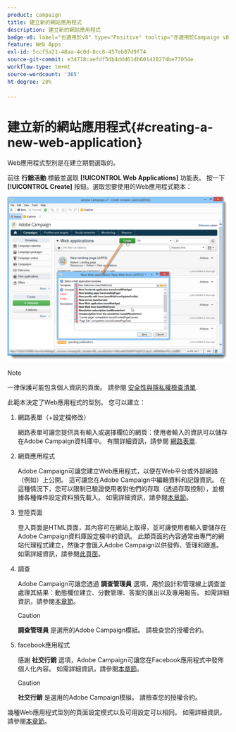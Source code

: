 ```yaml
---
product: campaign
title: 建立新的網站應用程式
description: 建立新的網站應用程式
badge-v8: label="也適用於v8" type="Positive" tooltip="亦適用於Campaign v8"
feature: Web Apps
exl-id: 5ccf5a21-48aa-4c0d-8cc8-457eb07d9f74
source-git-commit: e34718caefdf5db4ddd61db601420274be77054e
workflow-type: tm+mt
source-wordcount: '365'
ht-degree: 20%

---
```


# 建立新的網站應用程式{#creating-a-new-web-application}



Web應用程式型別是在建立期間選取的。

前往 **行銷活動** 標籤並選取 **[!UICONTROL Web Applications]** 功能表。 按一下 **[!UICONTROL Create]** 按鈕。選取您要使用的Web應用程式範本：

![](assets/webapp_create_from_campaign.png)

>[!NOTE]
>
>一律保護可能包含個人資訊的頁面。 請參閱 [安全性與隱私權檢查清單](https://helpx.adobe.com/campaign/kb/acc-security.html#privacy).

此範本決定了Web應用程式的型別。 您可以建立：

1. 網路表單（+設定檔修改）

   網路表單可讓您提供具有輸入或選擇欄位的網頁：使用者輸入的資訊可以儲存在Adobe Campaign資料庫中。 有關詳細資訊，請參閱 [網路表單](about-web-forms.md).

1. 網頁應用程式

   Adobe Campaign可讓您建立Web應用程式，以便在Web平台或外部網路（例如）上公開。 這可讓您在Adobe Campaign中編輯資料和記錄資訊。 在這種情況下，您可以限制已驗證使用者對他們的存取（透過存取控制），並根據各種條件設定資料預先載入。 如需詳細資訊，請參閱[本章節](about-web-applications.md)。

1. 登陸頁面

   登入頁面是HTML頁面，其內容可在網站上取得，並可讓使用者輸入要儲存在Adobe Campaign資料庫設定檔中的資訊。 此類頁面的內容通常由專門的網站代理程式建立，然後才會匯入Adobe Campaign以供發佈、管理和跟進。 如需詳細資訊，請參閱[此頁面](creating-a-landing-page.md)。

1. 調查

   Adobe Campaign可讓您透過 **調查管理員** 選項，用於設計和管理線上調查並處理其結果：動態欄位建立、分數管理、答案的匯出以及專用報告。 如需詳細資訊，請參閱[本章節](../../surveys/using/about-surveys.md)。

   >[!CAUTION]
   >
   >**調查管理員** 是選用的Adobe Campaign模組。 請檢查您的授權合約。

1. facebook應用程式

   感謝 **社交行銷** 選項，Adobe Campaign可讓您在Facebook應用程式中發佈個人化內容。 如需詳細資訊，請參閱[本章節](../../social/using/about-social-marketing.md)。

   >[!CAUTION]
   >
   >**社交行銷** 是選用的Adobe Campaign模組。 請檢查您的授權合約。

幾種Web應用程式型別的頁面設定模式以及可用設定可以相同。 如需詳細資訊，請參閱[本章節](about-web-forms.md)。
